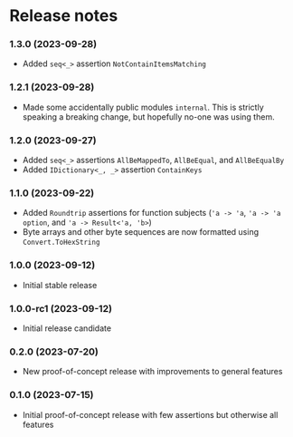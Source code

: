 Release notes
==============

### 1.3.0 (2023-09-28)

* Added `seq<_>` assertion `NotContainItemsMatching`

### 1.2.1 (2023-09-28)

* Made some accidentally public modules `internal`. This is strictly speaking a breaking change, but hopefully no-one
  was using them.

### 1.2.0 (2023-09-27)

* Added `seq<_>` assertions `AllBeMappedTo`, `AllBeEqual`, and `AllBeEqualBy`
* Added `IDictionary<_, _>` assertion `ContainKeys`

### 1.1.0 (2023-09-22)

* Added `Roundtrip` assertions for function subjects (`'a -> 'a`, `'a -> 'a option`, and `'a -> Result<'a, 'b>`)
* Byte arrays and other byte sequences are now formatted using `Convert.ToHexString`

### 1.0.0 (2023-09-12)

* Initial stable release

### 1.0.0-rc1 (2023-09-12)

* Initial release candidate

### 0.2.0 (2023-07-20)

* New proof-of-concept release with improvements to general features

### 0.1.0 (2023-07-15)

* Initial proof-of-concept release with few assertions but otherwise all features

